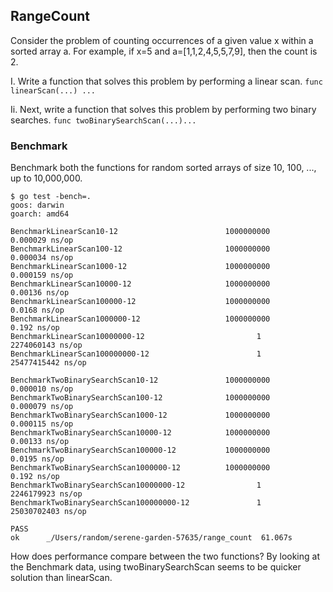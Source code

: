 ## RangeCount
Consider the problem of counting occurrences of a given value x within a sorted array a.
For example, if x=5 and a=[1,1,2,4,5,5,7,9], then the count is 2.

I. Write a function that solves this problem by performing a linear scan.
`func linearScan(...) ...`

Ii. Next, write a function that solves this problem by performing two binary searches.
`func twoBinarySearchScan(...)...`

### Benchmark
Benchmark both the functions for random sorted arrays of size 10, 100, ..., up to 10,000,000.
```
$ go test -bench=.
goos: darwin
goarch: amd64

BenchmarkLinearScan10-12                    	1000000000	         0.000029 ns/op
BenchmarkLinearScan100-12                   	1000000000	         0.000034 ns/op
BenchmarkLinearScan1000-12                  	1000000000	         0.000159 ns/op
BenchmarkLinearScan10000-12                 	1000000000	         0.00136 ns/op
BenchmarkLinearScan100000-12                	1000000000	         0.0168 ns/op
BenchmarkLinearScan1000000-12               	1000000000	         0.192 ns/op
BenchmarkLinearScan10000000-12              	       1	           2274060143 ns/op
BenchmarkLinearScan100000000-12             	       1	           25477415442 ns/op

BenchmarkTwoBinarySearchScan10-12           	1000000000	         0.000010 ns/op
BenchmarkTwoBinarySearchScan100-12          	1000000000	         0.000079 ns/op
BenchmarkTwoBinarySearchScan1000-12         	1000000000	         0.000115 ns/op
BenchmarkTwoBinarySearchScan10000-12        	1000000000	         0.00133 ns/op
BenchmarkTwoBinarySearchScan100000-12       	1000000000	         0.0195 ns/op
BenchmarkTwoBinarySearchScan1000000-12      	1000000000	         0.192 ns/op
BenchmarkTwoBinarySearchScan10000000-12     	       1	           2246179923 ns/op
BenchmarkTwoBinarySearchScan100000000-12    	       1	           25030702403 ns/op

PASS
ok  	_/Users/random/serene-garden-57635/range_count	61.067s
```

How does performance compare between the two functions?
By looking at the Benchmark data, using twoBinarySearchScan seems to be quicker solution than linearScan.
